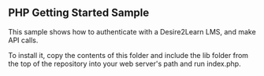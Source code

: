 PHP Getting Started Sample
--------------------------
This sample shows how to authenticate with a Desire2Learn LMS, and make API calls.

To install it, copy the contents of this folder and include the lib folder from the top of the repository into your web server's path and run index.php.
